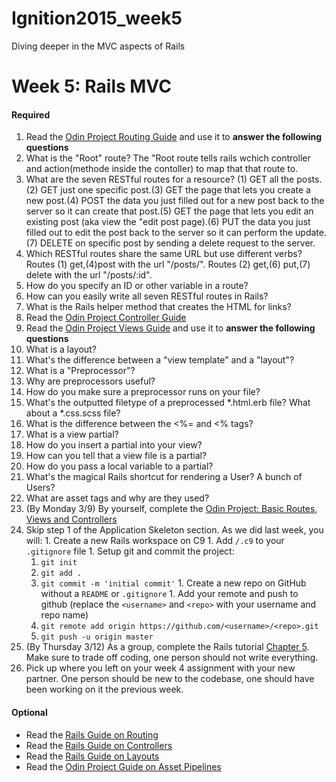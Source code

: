 # Ignition2015_week5
Diving deeper in the MVC aspects of Rails

# Week 5: Rails MVC

#### Required 
1. Read the [Odin Project Routing Guide](http://www.theodinproject.com/ruby-on-rails/routing) and use it to <strong>answer the following questions</strong>
  1. What is the "Root" route? The "Root route tells rails wchich controller and action(methode inside the contoller) to map that that route to. 
  1. What are the seven RESTful routes for a resource? (1) GET all the posts.(2) GET just one specific post.(3) GET the page that lets you create a new post.(4) POST the data you just filled out for a new post back to the server so it can create that post.(5) GET the page that lets you edit an existing post (aka view the "edit post page).(6) PUT the data you just filled out to edit the post back to the server so it can perform the update.(7) DELETE on specific post by sending a delete request to the server.
  1. Which RESTful routes share the same URL but use different verbs? Routes (1) get,(4)post with the url "/posts/". Routes (2) get,(6) put,(7) delete with the url "/posts/:id".
  1. How do you specify an ID or other variable in a route?
  1. How can you easily write all seven RESTful routes in Rails?
  1. What is the Rails helper method that creates the HTML for links?
1. Read the [Odin Project Controller Guide](http://www.theodinproject.com/ruby-on-rails/controllers)
1. Read the [Odin Project Views Guide](http://www.theodinproject.com/ruby-on-rails/views) and use it to <strong>answer the following questions</strong>
  1. What is a layout?
  1. What's the difference between a "view template" and a "layout"?
  1. What is a "Preprocessor"?
  1. Why are preprocessors useful?
  1. How do you make sure a preprocessor runs on your file?
  1. What's the outputted filetype of a preprocessed *.html.erb file? What about a *.css.scss file?
  1. What is the difference between the <%= and <% tags?
  1. What is a view partial?
  1. How do you insert a partial into your view?
  1. How can you tell that a view file is a partial?
  1. How do you pass a local variable to a partial?
  1. What's the magical Rails shortcut for rendering a User? A bunch of Users?
  1. What are asset tags and why are they used?
1. (By Monday 3/9) By yourself, complete the [Odin Project: Basic Routes, Views and Controllers](http://www.theodinproject.com/ruby-on-rails/basic-routes-views-and-controllers)
  1. Skip step 1 of the Application Skeleton section.  As we did last week, you will:
    1. Create a new Rails workspace on C9
    1. Add `/.c9` to your `.gitignore` file
    1. Setup git and commit the project:
      1. `git init`
      2. `git add .`
      3. `git commit -m 'initial commit'`
    1. Create a new repo on GitHub without a `README` or `.gitignore`
    1. Add your remote and push to github (replace the `<username>` and `<repo>` with your username and repo name)
      1. `git remote add origin https://github.com/<username>/<repo>.git`
      2. `git push -u origin master`
1. (By Thursday 3/12) As a group, complete the Rails tutorial [Chapter 5](https://www.railstutorial.org/book/filling_in_the_layout#top). Make sure to trade off coding, one person should not write everything.  
  1. Pick up where you left on your week 4 assignment with your new partner.  One person should be new to the codebase, one should have been working on it the previous week.

#### Optional
- Read the [Rails Guide on Routing](http://guides.rubyonrails.org/routing.html)
- Read the [Rails Guide on Controllers](http://guides.rubyonrails.org/action_controller_overview.html)
- Read the [Rails Guide on Layouts](http://guides.rubyonrails.org/layouts_and_rendering.html)
- Read the [Odin Project Guide on Asset Pipelines](http://www.theodinproject.com/ruby-on-rails/the-asset-pipeline)
